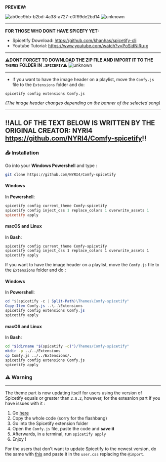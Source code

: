 **PREVIEW:**

![ab0ec9bb-b2bd-4a38-a727-c0f99de2bd14](https://user-images.githubusercontent.com/57992120/149066086-a83c7e5e-0da7-4990-911f-17a1e4a5bc99.jpg)
![unknown](https://user-images.githubusercontent.com/57992120/149069725-580b9c43-61b3-45a0-b7ea-8a73b0010369.png)

---
**FOR THOSE WHO DONT HAVE SPICEFY YET:**
- Spicetify Download: https://github.com/khanhas/spicetify-cli
- Youtube Tutorial: https://www.youtube.com/watch?v=PoSidNiRu-g

---

⚠️️**DONT FORGET TO DOWNLOAD THE ZIP FILE AND IMPORT IT TO THE `THEMES` FOLDER IN `.SPICEFIY`**⚠️️
![unknown](https://user-images.githubusercontent.com/57992120/149071826-9db637c3-20cc-497f-ae94-e6f597e91b47.png)

---

- If you want to have the image header on a playlist, move the `Comfy.js` file to the `Extensions` folder and do:
```
spicetify config extensions Comfy.js
```

*(The image header changes depending on the banner of the selected song)*

---
**!!ALL OF THE TEXT BELOW IS WRITTEN BY THE ORIGINAL CREATOR: NYRI4 https://github.com/NYRI4/Comfy-spicetify!!**
---
### 📥 Installation

Go into your **Windows Powershell** and type :
```sh
git clone https://github.com/NYRI4/Comfy-spicetify
```

#### Windows
In **Powershell**:
```powershell
spicetify config current_theme Comfy-spicetify
spicetify config inject_css 1 replace_colors 1 overwrite_assets 1
spicetify apply
```

#### macOS and Linux
In **Bash**:
```bash
spicetify config current_theme Comfy-spicetify
spicetify config inject_css 1 replace_colors 1 overwrite_assets 1
spicetify apply
```

If you want to have the image header on a playlist, move the `Comfy.js` file to the `Extensions` folder and do :

#### Windows
In **Powershell**:
```powershell
cd "$(spicetify -c | Split-Path)\Themes\Comfy-spicetify"
Copy-Item Comfy.js ..\..\Extensions
spicetify config extensions Comfy.js
spicetify apply
```

#### macOS and Linux
In **Bash**:
```bash
cd "$(dirname "$(spicetify -c)")/Themes/Comfy-spicetify"
mkdir -p ../../Extensions
cp Comfy.js ../../Extensions/.
spicetify config extensions Comfy.js
spicetify apply
```

### ⚠️️ Warning

---

The theme part is now updating itself for users using the version of Spicetify equals or greater than `2.8.2`, however, for the extesnion part if you have issues with it : 

1. Go [here](https://nyri4.github.io/Comfy-spicetify/Comfy.js)
2. Copy the whole code (sorry for the flashbang)
3. Go into the Spicetify extension folder
4. Open the `Comfy.js` file, paste the code and **save it**
4. Afterwards, in a terminal, run `spicetify apply`
5. Enjoy !

For the users that don't want to update Spicetify to the newest version, do the same with [this](https://nyri4.github.io/Comfy-spicetify/Comfy.js) and paste it in the `user.css` replacing the `@import`.
